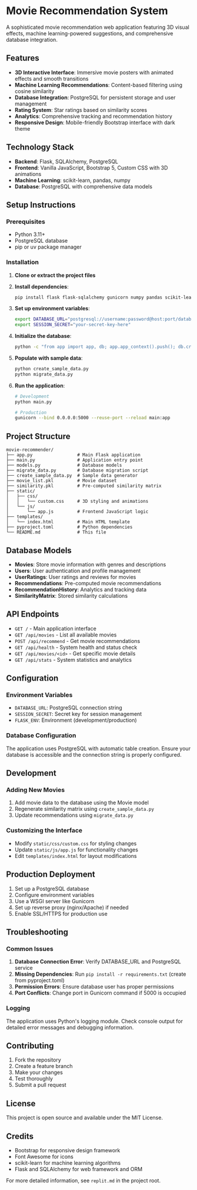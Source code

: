 # Movie Recommendation System

A sophisticated movie recommendation web application featuring 3D visual effects, machine learning-powered suggestions, and comprehensive database integration.

## Features

- **3D Interactive Interface**: Immersive movie posters with animated effects and smooth transitions
- **Machine Learning Recommendations**: Content-based filtering using cosine similarity
- **Database Integration**: PostgreSQL for persistent storage and user management
- **Rating System**: Star ratings based on similarity scores
- **Analytics**: Comprehensive tracking and recommendation history
- **Responsive Design**: Mobile-friendly Bootstrap interface with dark theme

## Technology Stack

- **Backend**: Flask, SQLAlchemy, PostgreSQL
- **Frontend**: Vanilla JavaScript, Bootstrap 5, Custom CSS with 3D animations
- **Machine Learning**: scikit-learn, pandas, numpy
- **Database**: PostgreSQL with comprehensive data models

## Setup Instructions

### Prerequisites

- Python 3.11+
- PostgreSQL database
- pip or uv package manager

### Installation

1. **Clone or extract the project files**

2. **Install dependencies**:
   ```bash
   pip install flask flask-sqlalchemy gunicorn numpy pandas scikit-learn psycopg2-binary werkzeug email-validator
   ```

3. **Set up environment variables**:
   ```bash
   export DATABASE_URL="postgresql://username:password@host:port/database"
   export SESSION_SECRET="your-secret-key-here"
   ```

4. **Initialize the database**:
   ```bash
   python -c "from app import app, db; app.app_context().push(); db.create_all()"
   ```

5. **Populate with sample data**:
   ```bash
   python create_sample_data.py
   python migrate_data.py
   ```

6. **Run the application**:
   ```bash
   # Development
   python main.py
   
   # Production
   gunicorn --bind 0.0.0.0:5000 --reuse-port --reload main:app
   ```

## Project Structure

```
movie-recommender/
├── app.py                 # Main Flask application
├── main.py                # Application entry point
├── models.py              # Database models
├── migrate_data.py        # Database migration script
├── create_sample_data.py  # Sample data generator
├── movie_list.pkl         # Movie dataset
├── similarity.pkl         # Pre-computed similarity matrix
├── static/
│   ├── css/
│   │   └── custom.css     # 3D styling and animations
│   └── js/
│       └── app.js         # Frontend JavaScript logic
├── templates/
│   └── index.html         # Main HTML template
├── pyproject.toml         # Python dependencies
└── README.md              # This file
```

## Database Models

- **Movies**: Store movie information with genres and descriptions
- **Users**: User authentication and profile management
- **UserRatings**: User ratings and reviews for movies
- **Recommendations**: Pre-computed movie recommendations
- **RecommendationHistory**: Analytics and tracking data
- **SimilarityMatrix**: Stored similarity calculations

## API Endpoints

- `GET /` - Main application interface
- `GET /api/movies` - List all available movies
- `POST /api/recommend` - Get movie recommendations
- `GET /api/health` - System health and status check
- `GET /api/movies/<id>` - Get specific movie details
- `GET /api/stats` - System statistics and analytics

## Configuration

### Environment Variables

- `DATABASE_URL`: PostgreSQL connection string
- `SESSION_SECRET`: Secret key for session management
- `FLASK_ENV`: Environment (development/production)

### Database Configuration

The application uses PostgreSQL with automatic table creation. Ensure your database is accessible and the connection string is properly configured.

## Development

### Adding New Movies

1. Add movie data to the database using the Movie model
2. Regenerate similarity matrix using `create_sample_data.py`
3. Update recommendations using `migrate_data.py`

### Customizing the Interface

- Modify `static/css/custom.css` for styling changes
- Update `static/js/app.js` for functionality changes
- Edit `templates/index.html` for layout modifications

## Production Deployment

1. Set up a PostgreSQL database
2. Configure environment variables
3. Use a WSGI server like Gunicorn
4. Set up reverse proxy (nginx/Apache) if needed
5. Enable SSL/HTTPS for production use

## Troubleshooting

### Common Issues

1. **Database Connection Error**: Verify DATABASE_URL and PostgreSQL service
2. **Missing Dependencies**: Run `pip install -r requirements.txt` (create from pyproject.toml)
3. **Permission Errors**: Ensure database user has proper permissions
4. **Port Conflicts**: Change port in Gunicorn command if 5000 is occupied

### Logging

The application uses Python's logging module. Check console output for detailed error messages and debugging information.

## Contributing

1. Fork the repository
2. Create a feature branch
3. Make your changes
4. Test thoroughly
5. Submit a pull request

## License

This project is open source and available under the MIT License.

## Credits

- Bootstrap for responsive design framework
- Font Awesome for icons
- scikit-learn for machine learning algorithms
- Flask and SQLAlchemy for web framework and ORM

For more detailed information, see `replit.md` in the project root.